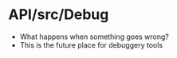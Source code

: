 API/src/Debug
===
 - What happens when something goes wrong?
 - This is the future place for debuggery tools
